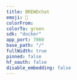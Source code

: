 ```yaml
---
title: BREWDchat
emoji: 💬
colorFrom: 
colorTo: green
sdk: "docker"
app_port: 7860
base_path: "/"
fullWidth: true
pinned: false
hf_oauth: false
disable_embedding: false
---
```

